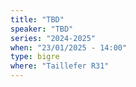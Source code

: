 ```yaml
---
title: "TBD"
speaker: "TBD"
series: "2024-2025"
when: "23/01/2025 - 14:00"
type: bigre
where: "Taillefer R31"
---
```

